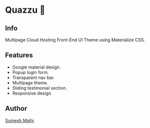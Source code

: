 # Quazzu 💠

## Info

Multipage Cloud Hosting Front-End UI Theme using Materialize CSS.

## Features  

- Google material design.
- Popup login form.
- Transparent nav bar.
- Multipage theme.
- Sliding testimonial section.
- Responsive design.

## Author

[Sumesh Majhi](https://github.com/MajhiRockzZ)